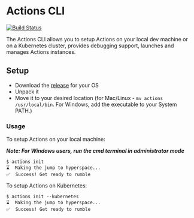 # Actions CLI

[![Build Status](https://dev.azure.com/azure-octo/Actions/_apis/build/status/builds/cli%20build?branchName=master)](https://dev.azure.com/azure-octo/Actions/_build/latest?definitionId=6&branchName=master)

The Actions CLI allows you to setup Actions on your local dev machine or on a Kubernetes cluster, provides debugging support, launches and manages Actions instances.

## Setup

* Download the [release](https://github.com/actionscore/cli/releases) for your OS
* Unpack it
* Move it to your desired location (for Mac/Linux - ```mv actions /usr/local/bin```. For Windows, add the executable to your System PATH.)

### Usage

To setup Actions on your local machine:

__*Note: For Windows users, run the cmd terminal in administrator mode*__

```
$ actions init
⌛  Making the jump to hyperspace...
✅  Success! Get ready to rumble
```

To setup Actions on Kubernetes:

```
$ actions init --kubernetes
⌛  Making the jump to hyperspace...
✅  Success! Get ready to rumble
```
